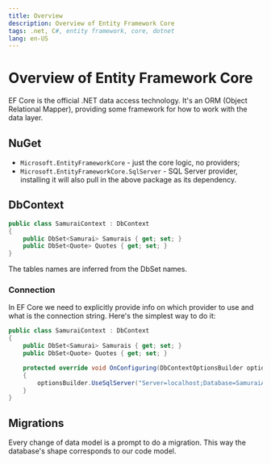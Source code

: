 ```yaml
---
title: Overview
description: Overview of Entity Framework Core
tags: .net, C#, entity framework, core, dotnet
lang: en-US
---
```


# Overview of Entity Framework Core

EF Core is the official .NET data access technology. It's an ORM (Object
Relational Mapper), providing some framework for how to work with the data
layer.

## NuGet

- `Microsoft.EntityFrameworkCore` - just the core logic, no providers;
- `Microsoft.EntityFrameworkCore.SqlServer` - SQL Server provider, installing it
  will also pull in the above package as its dependency.

## DbContext

```csharp
public class SamuraiContext : DbContext
{
    public DbSet<Samurai> Samurais { get; set; }
    public DbSet<Quote> Quotes { get; set; }
}
```

The tables names are inferred from the DbSet names.

### Connection

In EF Core we need to explicitly provide info on which provider to use and what is the connection string.
Here's the simplest way to do it:

```csharp
public class SamuraiContext : DbContext
{
    public DbSet<Samurai> Samurais { get; set; }
    public DbSet<Quote> Quotes { get; set; }

    protected override void OnConfiguring(DbContextOptionsBuilder optionsBuilder)
    {
        optionsBuilder.UseSqlServer("Server=localhost;Database=SamuraiAppData;User Id=sa;Password=Qwerty1!;");
    }
}
```

## Migrations

Every change of data model is a prompt to do a migration. This way the
database's shape corresponds to our code model.